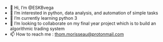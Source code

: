 - 👋 Hi, I’m @ESKBvega
- 👀 I’m interested in python, data analysis, and automation of simple tasks
- 🌱 I’m currently learning python 3
- 💞️ I’m looking to collaborate on my final year project which is to build an algorithmic trading system
- 📫 How to reach me : thom.morisseau@protonmail.com

<!---
ESKBvega/ESKBvega is a ✨ special ✨ repository because its `README.md` (this file) appears on your GitHub profile.
You can click the Preview link to take a look at your changes.
--->
